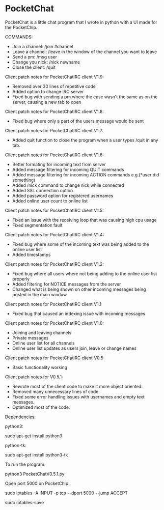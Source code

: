 # PocketChat
PocketChat is a little chat program that I wrote in python with a UI made for the PocketChip.

COMMANDS:
- Join a channel: /join #channel
- Leave a channel: /leave in the window of the channel you want to leave
- Send a pm: /msg user
- Change you nick: /nick newname
- Close the client: /quit

Client patch notes for PocketChatIRC client V1.9:
- Removed over 30 lines of repetitive code
- Added option to change IRC server
- Fixed bug with sending a pm where the case wasn't the same as on the server, causing a new tab to open

Client patch notes for PocketChatIRC client V1.8:
- Fixed bug where only a part of the users message would be sent

Client patch notes for PocketChatIRC client V1.7:
- Added quit function to close the program when a user types /quit in any tab.

Client patch notes for PocketChatIRC client V1.6:
- Better formating for incoming text from server
- Added message filtering for incoming QUIT commands
- Added message filtering for incoming ACTION commands e.g.(*user did something)
- Added /nick command to change nick while connected
- Added SSL connection option
- Added password option for registered usernames
- Added online user count to online list

Client patch notes for PocketChatIRC client V1.5:
- Fixed an issue with the receiving loop that was causing high cpu usage
- Fixed segmentation fault

Client patch notes for PocketChatIRC client V1.4:
- Fixed bug where some of the incoming text was being added to the online user list
- Added timestamps

Client patch notes for PocketChatIRC client V1.2:
- Fixed bug where all users where not being adding to the online user list properly
- Added filtering for NOTICE messages from the server
- Changed what is being shown on other incoming messages being posted in the main window

Client patch notes for PocketChatIRC client V1.1:
- Fixed bug that caused an indexing issue with incoming messages

Client patch notes for PocketChatIRC client V1.0:
- Joining and leaving channels
- Private messages
- Online user list for all channels
- Online user list updates as users join, leave or change names

Client patch notes for PocketChatIRC client V0.5:
- Basic functionality working

Client patch notes for V0.5.1:
- Rewrote most of the client code to make it more object oriented.
- Removed many unnecessary lines of code.
- Fixed some error handling issues with usernames and empty text messages.
- Optimized most of the code.

Dependencies:

python3:

sudo apt-get install python3

python-tk:

sudo apt-get install python3-tk

To run the program: 

python3 PocketChatV0.5.1.py

Open port 5000 on PocketChip:

sudo iptables -A INPUT -p tcp --dport 5000 --jump ACCEPT 

sudo iptables-save
